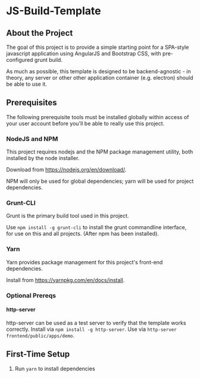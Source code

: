 # JS-Build-Template

## About the Project
The goal of this project is to provide a simple starting point for a SPA-style
javascript application using AngularJS and Bootstrap CSS, with pre-configured 
grunt build.

As much as possible, this template is designed to be backend-agnostic - in 
theory, any server or other other application container (e.g. electron) should
be able to use it.

## Prerequisites
The following prerequisite tools must be installed globally within access of
your user account before you'll be able to really use this project. 

### NodeJS and NPM
This project requires nodejs and the NPM package management utility, both
installed by the node installer.

Download from https://nodejs.org/en/download/.

NPM will only be used for global dependencies; yarn will be used for project dependencies.

### Grunt-CLI
Grunt is the primary build tool used in this project.

Use `npm install -g grunt-cli` to install the grunt commandline interface, for 
use on this and all projects. (After npm has been installed).

### Yarn
Yarn provides package management for this project's front-end dependencies.

Install from https://yarnpkg.com/en/docs/install.

### Optional Prereqs

#### http-server
http-server can be used as a test server to verify that the template works correctly. Install via 
`npm install -g http-server`. Use via `http-server frontend/public/apps/demo`.

## First-Time Setup

1. Run `yarn` to install dependencies